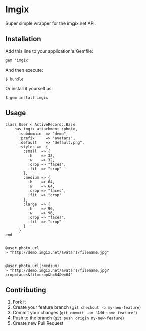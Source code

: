 # Imgix

Super simple wrapper for the imgix.net API.

## Installation

Add this line to your application's Gemfile:

    gem 'imgix'

And then execute:

    $ bundle

Or install it yourself as:

    $ gem install imgix

## Usage

	class User < ActiveRecord::Base
		has_imgix_attachment :photo,
		  :subdomain  => "demo",
		  :prefix     => "avatars",
		  :default    => "default.png",
		  :styles =>  {
		    :small  => {
		      :h    => 32,
		      :w    => 32,
		      :crop => "faces",
		      :fit  => "crop"
		    },
		    :medium => {
		      :h    => 64,
		      :w    => 64,
		      :crop => "faces",
		      :fit  => "crop"
		    },
		    :large  => {
		      :h    => 96,
		      :w    => 96,
		      :crop => "faces",
		      :fit  => "crop"
		    }
		  }
	end


	@user.photo.url
	> "http://demo.imgix.net/avatars/filename.jpg"


	@user.photo.url(:medium)
	> "http://demo.imgix.net/avatars/filename.jpg?crop=faces&fit=crop&h=64&w=64"
	
## Contributing

1. Fork it
2. Create your feature branch (`git checkout -b my-new-feature`)
3. Commit your changes (`git commit -am 'Add some feature'`)
4. Push to the branch (`git push origin my-new-feature`)
5. Create new Pull Request
